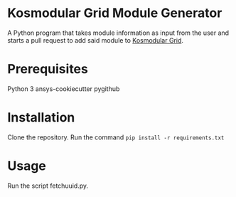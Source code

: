 # Kosmodular Grid Module Generator


A Python program that takes module information as input from the user and starts a pull request to add said module to [Kosmodular Grid](kosmodulargrid.com).


# Prerequisites
Python 3
ansys-cookiecutter
pygithub

# Installation

Clone the repository.
Run the command `pip install -r requirements.txt`

# Usage

Run the script fetchuuid.py. 



